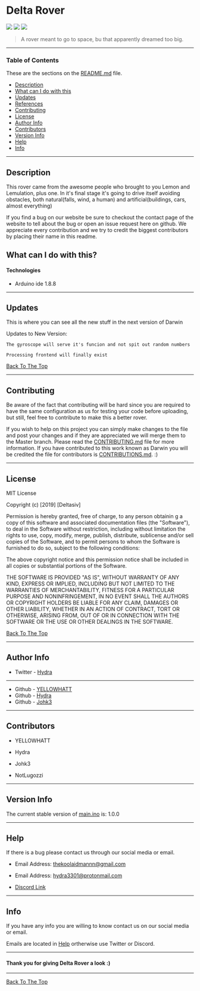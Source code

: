 # Delta Rover

![](https://img.shields.io/badge/license-MIT-lightgray.svg) ![](https://img.shields.io/badge/version-1.0.0-yellow.svg) ![](https://img.shields.io/badge/build-passing-green.svg)

> A rover meant to go to space, bu that apparently dreamed too big. 

---

### Table of Contents 

These are the sections on the [README.md](https://github.com/Deltasiv/Delta_Rover/blob/master/README.md) file. 

- [Description](#description)
- [What can I do with this](#what-can-i-do-with-this)
- [Updates](#updates)
- [References](#references) 
- [Contributing](#contributing) 
- [License](#license)
- [Author Info](#author-info)
- [Contributors](#contributors) 
- [Version Info](#version-info)
- [Help](#help) 
- [Info](#info) 

--- 

## Description 
This rover came from the awesome people who brought to you Lemon and Lemulation, plus one. In it's final stage it's going to drive itself avoiding obstacles, both natural(falls, wind, a human) and artificial(buildings, cars, 
almost everything)

If you find a bug on our website be sure to checkout the contact page of the website to tell about the bug or open an issue request here on github. We appreciate every contribution and we try to credit the biggest contributors by placing their name in this readme.

## What can I do with this?


#### Technologies 

- Arduino ide 1.8.8

---

## Updates 

This is where you can see all the new stuff in the next version of Darwin 

Updates to New Version: 

    The gyroscope will serve it's funcion and not spit out random numbers

    Processing frontend will finally exist


[Back To The Top](#Delta_Rover) 

--- 

## Contributing

Be aware of the fact that contributing will be hard since you are required to have the same configuration as us for testing your code before uploading, but still, feel free to contribute to make this a better rover.

If you wish to help on this project you can simply make changes to the file and post your changes and if they are appreciated we will merge them to the Master branch. Please read the [CONTRIBUTING.md](https://github.com/YELLOWHATT/Delta_Rover/blob/master/CONTRIBUTORS.md) file for more information. If you have contributed to this work known as Darwin you will be credited the file for contributors is [CONTRIBUTIONS.md](https://github.com/YELLOWHATT/Delta_Rover/blob/master/CONTRIBUTIONS.md). :) 

--- 

## License 

MIT License 

Copyright (c) [2019] [Deltasiv] 

Permission is hereby granted, free of charge, to any person obtainin g a copy of this software and associated documentation files (the "Software"), to deal in the Software without restriction, including without limitation the rights to use, copy, modify, merge, publish, distribute, sublicense and/or sell copies of the Software, and to permit persons to whom the Software is furnished to do so, subject to the following conditions: 

The above copyright notice and this permission notice shall be included in all copies or substantial portions of the Software. 

THE SOFTWARE IS PROVIDED "AS IS", WITHOUT WARRANTY OF ANY KIND, EXPRESS OR IMPLIED, INCLUDING BUT NOT LIMITED TO THE WARRANTIES OF MERCHANTABILITY, FITNESS FOR A PARTICULAR PURPOSE AND NONINFRINGEMENT, IN NO EVENT SHALL THE AUTHORS OR COPYRIGHT HOLDERS BE LIABLE FOR ANY CLAIM, DAMAGES OR OTHER LIABILITY, WHETHER IN AN ACTION OF CONTRACT, TORT OR OTHERWISE, ARISING FROM, OUT OF OR IN CONNECTION WITH THE SOFTWARE OR THE USE OR OTHER DEALINGS IN THE SOFTWARE. 

[Back To The Top](#Delta_Rover) 

--- 

## Author Info 

- Twitter - [Hydra](https://twitter.com/Hydra_3301)
--- 
- Github - [YELLOWHATT](https://github.com/YELLOWHATT)
- Github - [Hydra](https://github.com/Hydr43301)
- Github - [Johk3](https://github.com/Johk3)

--- 

## Contributors 

- YELLOWHATT 

- Hydra 

- Johk3 

- NotLugozzi

--- 

## Version Info 

The current stable version of [main.ino](https://github.com/Deltasiv/Delta_Rover/blob/master/main.ino) is: 1.0.0  

--- 

## Help 

If there is a bug please contact us through our social media or email. 

- Email Address: thekoolaidmannn@gmail.com 

- Email Address: hydra3301@protonmail.com 

- [Discord Link](https://discord.gg/EmUedu)

--- 

## Info 

If you have any info you are willing to know contact us on our social media or email. 

Emails are located in [Help](#help) ortherwise use Twitter or Discord.  

--- 

#### Thank you for giving Delta Rover a look :) 

---

[Back To The Top](#Delta_Rover) 
